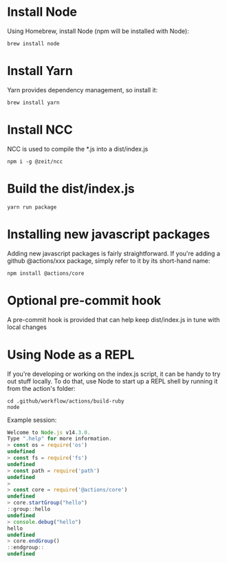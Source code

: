 # Install Node

Using Homebrew, install Node (npm will be installed with Node):

```
brew install node
```

# Install Yarn

Yarn provides dependency management, so install it:

```
brew install yarn
```

# Install NCC

NCC is used to compile the \*.js into a dist/index.js

```
npm i -g @zeit/ncc
```

# Build the dist/index.js

```
yarn run package
```

# Installing new javascript packages

Adding new javascript packages is fairly straightforward. If you're adding a github @actions/xxx package,
simply refer to it by its short-hand name:

```
npm install @actions/core
```

# Optional pre-commit hook

A pre-commit hook is provided that can help keep dist/index.js in tune with local changes

# Using Node as a REPL

If you're developing or working on the index.js script, it can be handy to try out stuff
locally. To do that, use Node to start up a REPL shell by running it from the action's folder:

```
cd .github/workflow/actions/build-ruby
node
```

Example session:

```javascript
Welcome to Node.js v14.3.0.
Type ".help" for more information.
> const os = require('os')
undefined
> const fs = require('fs')
undefined
> const path = require('path')
undefined
>
> const core = require('@actions/core')
undefined
> core.startGroup("hello")
::group::hello
undefined
> console.debug("hello")
hello
undefined
> core.endGroup()
::endgroup::
undefined
```
